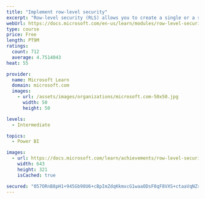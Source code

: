 ```yaml
---
title: "Implement row-level security"
excerpt: "Row-level security (RLS) allows you to create a single or a set of reports that targets data for a specific user. In this module, you will learn how to implement RLS by using either a static or dynamic method and how Microsoft Power BI simplifies testing RLS in Power BI Desktop and Power BI service."
webUrl: https://docs.microsoft.com/en-us/learn/modules/row-level-security-power-bi/
type: course
price: Free
length: PT9M
ratings:
  count: 712
  average: 4.7514043
heat: 55

provider:
  name: Microsoft Learn
  domain: microsoft.com
  images:
    - url: /assets/images/organizations/microsoft.com-50x50.jpg
      width: 50
      height: 50

levels:
  - Intermediate

topics:
  - Power BI

images:
  - url: https://docs.microsoft.com/learn/achievements/row-level-security-power-bi-social.png
    width: 643
    height: 321
    isCached: true

secured: "057ORnB8pH1+945Gb98U6+cBpImZdqKkmxcG1waaODsF0qF8VXS+ctaaVqNZrJO5L9CoCF+MCYBx5XyG7Zomhm2LlT8OOevGc2mWVeJz/JZer5F1R+Zn6jMgG3wFC1eUN0lpGmxSnLJmbrlQwBLBqwyBeu0PQdr9J435WHuApDLj1UAhuJ/vWKgboXTBkuyf1GxyJ/rdWobG6MKIGGOxiREyNY1MVZMaLR0JGDmRQj0meoDLJGlENDmtYin5hdb2cELlrHvNLtV91gqUAosy/8tySy+h0Ah18w2t5xKqNX2JQpii8CN/SaaGxIn/nEPybyrC/iSiNMcB0myA4IoHYmcVJYJyGJ4RFdqoMWqFqxsPv2gxN9gOv7N7iWBJ/nGVHE3rXcKHLDtE6+iIarXro1rqNYBSjge8hQDvuU9hUl8=;D+6ubs/TlwweIpLUGAortg=="
---
```


